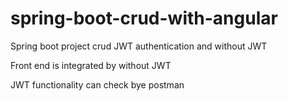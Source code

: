 # spring-boot-crud-with-angular






Spring boot project crud JWT authentication and without JWT



Front end is integrated by without JWT 

JWT functionality can check bye postman

